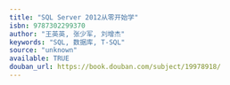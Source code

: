 ```yaml
---
title: "SQL Server 2012从零开始学"
isbn: 9787302299370
author: "王英英, 张少军, 刘增杰"
keywords: "SQL, 数据库, T-SQL"
source: "unknown"
available: TRUE
douban_url: https://book.douban.com/subject/19978918/
---
```

